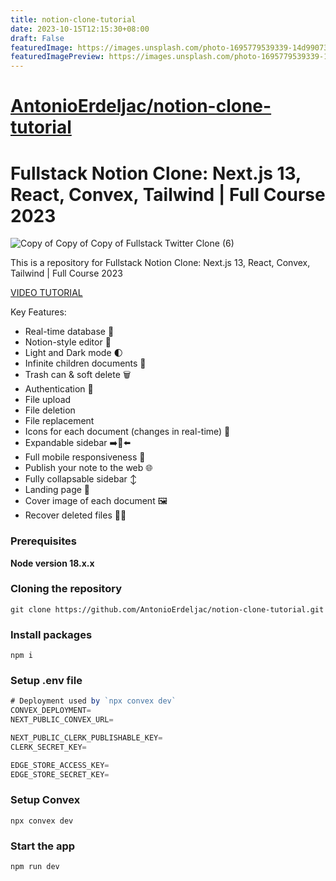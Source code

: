 ```yaml
---
title: notion-clone-tutorial
date: 2023-10-15T12:15:30+08:00
draft: False
featuredImage: https://images.unsplash.com/photo-1695779539339-14d990733f52?ixid=M3w0NjAwMjJ8MHwxfHJhbmRvbXx8fHx8fHx8fDE2OTczNDMyNzB8&ixlib=rb-4.0.3
featuredImagePreview: https://images.unsplash.com/photo-1695779539339-14d990733f52?ixid=M3w0NjAwMjJ8MHwxfHJhbmRvbXx8fHx8fHx8fDE2OTczNDMyNzB8&ixlib=rb-4.0.3
---
```


# [AntonioErdeljac/notion-clone-tutorial](https://github.com/AntonioErdeljac/notion-clone-tutorial)

# Fullstack Notion Clone: Next.js 13, React, Convex, Tailwind | Full Course 2023

![Copy of Copy of Copy of Fullstack Twitter Clone (6)](https://github.com/AntonioErdeljac/notion-clone-tutorial/assets/23248726/66bcfca3-93bf-4aa4-950d-f98c020e1156)


This is a repository for Fullstack Notion Clone: Next.js 13, React, Convex, Tailwind | Full Course 2023

[VIDEO TUTORIAL](https://www.youtube.com/watch?v=ZbX4Ok9YX94)

Key Features:

- Real-time database  🔗 
- Notion-style editor 📝 
- Light and Dark mode 🌓
- Infinite children documents 🌲
- Trash can & soft delete 🗑️
- Authentication 🔐 
- File upload
- File deletion
- File replacement
- Icons for each document (changes in real-time) 🌠
- Expandable sidebar ➡️🔀⬅️
- Full mobile responsiveness 📱
- Publish your note to the web 🌐
- Fully collapsable sidebar ↕️
- Landing page 🛬
- Cover image of each document 🖼️
- Recover deleted files 🔄📄

### Prerequisites

**Node version 18.x.x**

### Cloning the repository

```shell
git clone https://github.com/AntonioErdeljac/notion-clone-tutorial.git
```

### Install packages

```shell
npm i
```

### Setup .env file


```js
# Deployment used by `npx convex dev`
CONVEX_DEPLOYMENT=
NEXT_PUBLIC_CONVEX_URL=

NEXT_PUBLIC_CLERK_PUBLISHABLE_KEY=
CLERK_SECRET_KEY=

EDGE_STORE_ACCESS_KEY=
EDGE_STORE_SECRET_KEY=
```

### Setup Convex

```shell
npx convex dev

```

### Start the app

```shell
npm run dev
```
